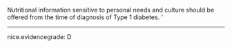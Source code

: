 Nutritional information sensitive to personal needs and culture should be offered from the time of diagnosis of Type 1 diabetes.
'

---
 nice.evidencegrade: D
